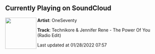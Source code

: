 ## Currently Playing on SoundCloud

[<img align="left" width="100" src="https://i1.sndcdn.com/artworks-Xf535JU0RwUtrcrF-May1bQ-t500x500.jpg">](https://soundcloud.com/oneseventy/technikore-jennifer-rene-the-power-of-you-radio-edit)

**Artist**: OneSeventy 

**Track**: Technikore & Jennifer Rene - The Power Of You (Radio Edit)

Last updated at 01/28/2022 07:57
